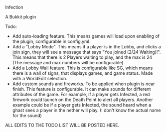 Infection

A Bukkit plugin

Todo:

- Add auto-loading feature. This means games will load upon enabling of the plugin, configurable in config.yml.
- Add a "Lobby Mode". This means if a player is in the Lobby, and clicks a join sign, they will see a message that says "You joined <GAME> (2/24 Waiting)!".
This means that there is 2 Players waiting to play, and the max is 24 (The message and max numbers will be configurable).
- Add a Lobby Wall feature. This is configurable like SG, which means there is a wall of signs, that displays games, and game status. Made with a WorldEdit selection.
- Add custom sounds and fireworks. To be applied when plugin is near finish. This feature is configurable. It can make sounds for different attributes of the game.
For example, if a player gets Infected, a red firework could launch on the Death Point to alert all players.
Another example could be if a player gets Infected, the sound heard when a ghast sees a player in the nether will play. (I don't know the actual name for the sound)

ALL EDITS TO THE TODO LIST WILL BE POSTED HERE.
